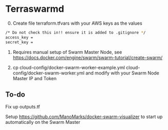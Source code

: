 # Terraswarmd

0. Create file terraform.tfvars with your AWS keys as the values

```bash
/* Do not check this in!! ensure it is added to .gitignore */
access_key = 
secret_key =
```


1. Requires manual setup of Swarm Master Node, see https://docs.docker.com/engine/swarm/swarm-tutorial/create-swarm/

2. cp cloud-config/docker-swarm-worker-example.yml  cloud-config/docker-swarm-worker.yml and modify with your Swarm Node Master IP and Token

## To-do
Fix up outputs.tf


Setup https://github.com/ManoMarks/docker-swarm-visualizer to start up automatically on the Swarm Master

